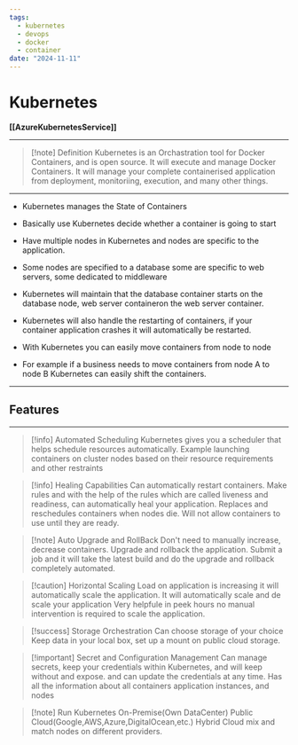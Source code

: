 ```yaml
---
tags:
  - kubernetes
  - devops
  - docker
  - container
date: "2024-11-11"
---
```


# Kubernetes

__[[AzureKubernetesService]]__

---

>[!note] Definition
> Kubernetes is an Orchastration tool for Docker
> Containers, and is open source. It will execute
> and manage Docker Containers. It will manage
> your complete containerised application from
> deployment, monitoriing, execution, and many
> other things.

---

- Kubernetes manages the State of Containers
 - Basically use Kubernetes decide whether a container is going to start
 - Have multiple nodes in Kubernetes and nodes are specific to the application.
  - Some nodes are specified to a database some are specific to web servers, some dedicated to middleware
 - Kubernetes will maintain that the database container starts on the database node, web server containeron the web server container.
 - Kubernetes will also handle the restarting of containers, if your container application crashes it will automatically be restarted.

- With Kubernetes you can easily move containers from node to node
 - For example if a business needs to move containers from node A to node B Kubernetes can easily shift the containers.

---

## Features

---

>[!info] Automated Scheduling
> Kubernetes gives you a scheduler that helps
> schedule resources automatically. Example
> launching containers on cluster nodes based
> on their resource requirements and other
> restraints

>[!info] Healing Capabilities
> Can automatically restart containers. Make rules
> and with the help of the rules which are called
> liveness and readiness, can automatically heal
> your application. Replaces and reschedules
> containers when nodes die. Will not allow
> containers to use until they are ready.

>[!note] Auto Upgrade and RollBack
> Don't need to manually increase, decrease 
> containers. Upgrade and rollback the 
> application.  Submit a job and it will take the 
> latest build and do the upgrade and rollback
> completely automated.

>[!caution] Horizontal Scaling
> Load on application is increasing it will
> automatically scale the application. It will
> automatically scale and de scale your application
> Very helpfule in peek hours no manual intervention
> is required to scale the application.

>[!success] Storage Orchestration
> Can choose storage of your choice
> Keep data in your local box, set up a mount on
> public cloud storage.

>[!important] Secret and Configuration Management
> Can manage secrets, keep your credentials within
> Kubernetes, and will keep without and expose.
> and can update the credentials at any time.
> Has all the information about all containers
> application instances, and nodes

>[!note] Run Kubernetes
> On-Premise(Own DataCenter)
> Public Cloud(Google,AWS,Azure,DigitalOcean,etc.)
> Hybrid Cloud mix and match nodes on different
> providers.
